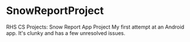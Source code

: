 # SnowReportProject
RHS CS Projects: Snow Report App Project
My first attempt at an Android app. It's clunky and has a few unresolved issues.
